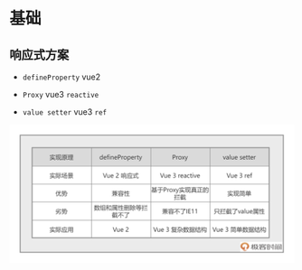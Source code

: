 # 基础

## 响应式方案

- `defineProperty` vue2

- `Proxy` vue3 `reactive`

- `value setter` vue3 `ref`

![](image/对比_uGx5eE14Gz.webp)
